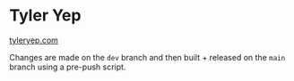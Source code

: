 # Tyler Yep
[tyleryep.com](tyleryep.com)

Changes are made on the `dev` branch and then built + released on the `main` branch using a pre-push script.